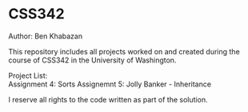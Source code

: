# CSS342
Author: Ben Khabazan

This repository includes all projects worked on and created during the course of CSS342 in the University of Washington.  <br />

Project List:  <br />
Assignment 4: Sorts
Assignemnt 5: Jolly Banker - Inheritance

I reserve all rights to the code written as part of the solution.

